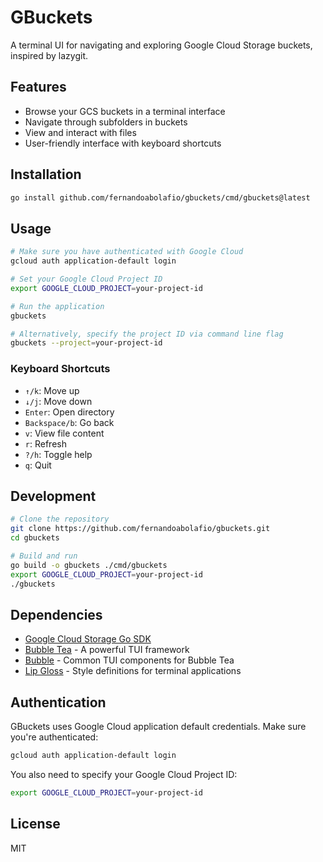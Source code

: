 # GBuckets

A terminal UI for navigating and exploring Google Cloud Storage buckets, inspired by lazygit.

## Features

- Browse your GCS buckets in a terminal interface
- Navigate through subfolders in buckets
- View and interact with files
- User-friendly interface with keyboard shortcuts

## Installation

```bash
go install github.com/fernandoabolafio/gbuckets/cmd/gbuckets@latest
```

## Usage

```bash
# Make sure you have authenticated with Google Cloud
gcloud auth application-default login

# Set your Google Cloud Project ID
export GOOGLE_CLOUD_PROJECT=your-project-id

# Run the application
gbuckets

# Alternatively, specify the project ID via command line flag
gbuckets --project=your-project-id
```

### Keyboard Shortcuts

- `↑/k`: Move up
- `↓/j`: Move down
- `Enter`: Open directory
- `Backspace/b`: Go back
- `v`: View file content
- `r`: Refresh
- `?/h`: Toggle help
- `q`: Quit

## Development

```bash
# Clone the repository
git clone https://github.com/fernandoabolafio/gbuckets.git
cd gbuckets

# Build and run
go build -o gbuckets ./cmd/gbuckets
export GOOGLE_CLOUD_PROJECT=your-project-id
./gbuckets
```

## Dependencies

- [Google Cloud Storage Go SDK](https://pkg.go.dev/cloud.google.com/go/storage)
- [Bubble Tea](https://github.com/charmbracelet/bubbletea) - A powerful TUI framework
- [Bubble](https://github.com/charmbracelet/bubbles) - Common TUI components for Bubble Tea
- [Lip Gloss](https://github.com/charmbracelet/lipgloss) - Style definitions for terminal applications

## Authentication

GBuckets uses Google Cloud application default credentials. Make sure you're authenticated:

```bash
gcloud auth application-default login
```

You also need to specify your Google Cloud Project ID:

```bash
export GOOGLE_CLOUD_PROJECT=your-project-id
```

## License

MIT
